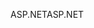<span data-ttu-id="7cc68-101">ASP.NET</span><span class="sxs-lookup"><span data-stu-id="7cc68-101">ASP.NET</span></span>
